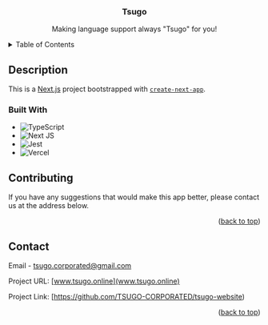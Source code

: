 <!-- PROJECT LOGO -->
<br />
<div align="center">
    <h3 align="center">Tsugo</h3>

  <p align="center">
    Making language support always "Tsugo" for you!
  </p>
</div>


<!-- TABLE OF CONTENTS -->
<details>
  <summary>Table of Contents</summary>
  <ol>
    <li>
      <a href="#Description">Description</a>
      <ul>
        <li><a href="#built-with">Built With</a></li>
      </ul>
    </li>
    <li><a href="#contributing">Contributing</a></li>
    <li><a href="#contact">Contact</a></li>
  </ol>
</details>

<!-- Description -->
## Description

This is a [Next.js](https://nextjs.org/) project bootstrapped with [`create-next-app`](https://github.com/vercel/next.js/tree/canary/packages/create-next-app).

### Built With

* ![TypeScript](https://img.shields.io/badge/typescript-%23007ACC.svg?style=for-the-badge&logo=typescript&logoColor=white)
* ![Next JS](https://img.shields.io/badge/Next-black?style=for-the-badge&logo=next.js&logoColor=white)
* ![Jest](https://img.shields.io/badge/-jest-%23C21325?style=for-the-badge&logo=jest&logoColor=white)
* ![Vercel](https://img.shields.io/badge/vercel-%23000000.svg?style=for-the-badge&logo=vercel&logoColor=white)


## Contributing

If you have any suggestions that would make this app better, please contact us at the address below.

<p align="right">(<a href="#readme-top">back to top</a>)</p>


<!-- CONTACT -->
## Contact

Email - tsugo.corporated@gmail.com

Project URL: [www.tsugo.online](www.tsugo.online)

Project Link: [https://github.com/TSUGO-CORPORATED/tsugo-website)

<p align="right">(<a href="#readme-top">back to top</a>)</p>
